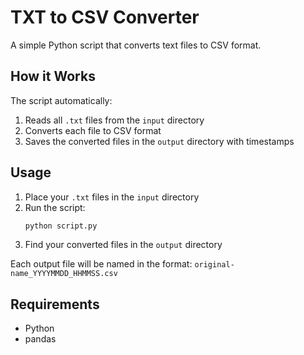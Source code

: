 # TXT to CSV Converter

A simple Python script that converts text files to CSV format.

## How it Works

The script automatically:
1. Reads all `.txt` files from the `input` directory
2. Converts each file to CSV format
3. Saves the converted files in the `output` directory with timestamps

## Usage

1. Place your `.txt` files in the `input` directory
2. Run the script:
   ```bash
   python script.py
   ```
3. Find your converted files in the `output` directory

Each output file will be named in the format: `original-name_YYYYMMDD_HHMMSS.csv`

## Requirements

- Python
- pandas
